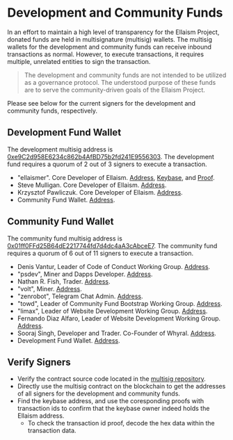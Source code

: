 # Development and Community Funds

In an effort to maintain a high level of transparency for the Ellaism Project, donated funds are held in multisignature (multisig) wallets. The multisig wallets for the development and community funds can receive inbound transactions as normal. However, to execute transactions, it requires multiple, unrelated entities to sign the transaction.

>The development and community funds are not intended to be utilized as a governance protocol. The understood purpose of these funds are to serve the community-driven goals of the Ellaism Project.

Please see below for the current signers for the development and community funds, respectively.

## Development Fund Wallet

The development multisig address is [0xe9C2d958E6234c862b4AfBD75b2fd241E9556303](https://explorer.ellaism.io/address/0xe9C2d958E6234c862b4AfBD75b2fd241E9556303). The development fund requires a quorum of 2 out of 3 signers to execute a transaction.

* "ellaismer". Core Developer of Ellaism. [Address](https://explorer.ellaism.io/address/0x0058781f3A0C1a9BE51581CBD8BC41B871c37713), [Keybase](https://keybase.io/ellaismer), and [Proof](https://explorer.ellaism.io/transaction/0x350284b27e4136bc513c0cca6f6ac3959180c30534050e89243023353ac761b9).
* Steve Mulligan. Core Developer of Ellaism. [Address](https://explorer.ellaism.io/address/0x797ff8b16d332dcc19e75a6af84a75e3a253246d).
* Krzysztof Pawliczuk. Core Developer of Ellaism. [Address](https://explorer.ellaism.io/address/0xf48f5cff4b298fe47db71ab6a7f29b1e2fbd8571).
* Community Fund Wallet. [Address](https://explorer.ellaism.io/address/0xA2C7779077Edc618C926AB5BA7510877C187cd92).

## Community Fund Wallet

The community fund multisig address is [0x01ff0FFd25B64dE2217744fd7d4dc4aA3cAbceE7](https://explorer.ellaism.io/address/0x01ff0FFd25B64dE2217744fd7d4dc4aA3cAbceE7). The community fund requires a quorum of 6 out of 11 signers to execute a transaction.

* Denis Vantur, Leader of Code of Conduct Working Group. [Address](https://explorer.ellaism.io/address/0x26fE6DF9794b8d578C46006Ebe89bFc35c68F5aB).
* "psdev", Miner and Dapps Developer. [Address](https://explorer.ellaism.io/address/0xbcc3c89701a926aedcaffd519ec4273ee024bc85).
* Nathan R. Fish, Trader. [Address](https://explorer.ellaism.io/address/0x262FF390464045573550B642F32b698cf3F24585).
* "volt", Miner. [Address](https://explorer.ellaism.io/address/0x8722b227C93c0a73c65e9B4b19ABb90E7103683c).
* "zenrobot", Telegram Chat Admin. [Address](https://explorer.ellaism.io/address/0x6DEB1d33bD4a02d1Ce89FcC1229484F62862dbe6).
* "towd", Leader of Community Fund Bootstrap Working Group. [Address](https://explorer.ellaism.io/address/0x027F37f36ED17a493C777811975f3CB2d11F8946).
* "limax", Leader of Website Development Working Group. [Address](https://explorer.ellaism.io/address/0x52EB48dE2aDBc87d1E1f564CA96151CDA0B9D054).
* Fernando Diaz Alfaro, Leader of Website Development Working Group. [Address](https://explorer.ellaism.io/address/0x0B51933c62592c46995d0E01E58cE4571Ab2A05B).
* Sooraj Singh, Developer and Trader. Co-Founder of Whyral. [Address](https://explorer.ellaism.io/address/0x1B4D27704b19Cb121c93ce188284e7df659bEa34).
* Development Fund Wallet. [Address](https://explorer.ellaism.io/address/0xe9C2d958E6234c862b4AfBD75b2fd241E9556303).

## Verify Signers

* Verify the contract source code located in the [multisig repository](https://github.com/ellaismproject/multisig).
* Directly use the multisig contract on the blockchain to get the addresses of all signers for the development and community funds.
* Find the keybase address, and use the coresponding proofs with transaction ids to confirm that the keybase owner indeed holds the Ellaism address.
  * To check the transaction id proof, decode the hex data within the transaction data.
